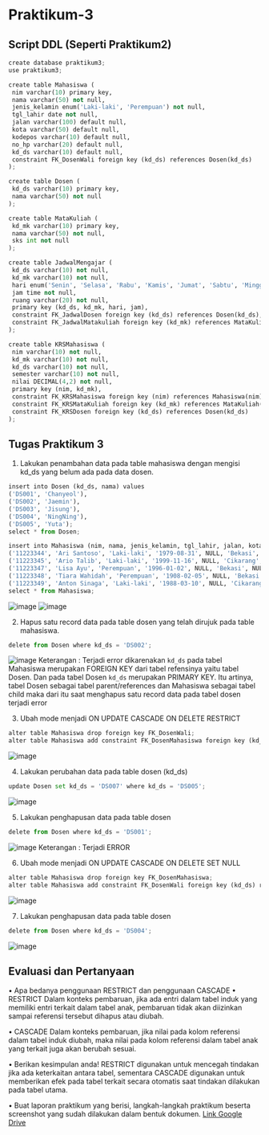 # Praktikum-3

 ## Script DDL (Seperti Praktikum2)
 ``` python
create database praktikum3;
use praktikum3;

create table Mahasiswa (
  nim varchar(10) primary key,
  nama varchar(50) not null,
  jenis_kelamin enum('Laki-laki', 'Perempuan') not null,
  tgl_lahir date not null,
  jalan varchar(100) default null,
  kota varchar(50) default null,
  kodepos varchar(10) default null,
  no_hp varchar(20) default null,
  kd_ds varchar(10) default null,
  constraint FK_DosenWali foreign key (kd_ds) references Dosen(kd_ds)
);

create table Dosen (
  kd_ds varchar(10) primary key,
  nama varchar(50) not null
);

create table MataKuliah (
  kd_mk varchar(10) primary key,
  nama varchar(50) not null,
  sks int not null
);

create table JadwalMengajar (
  kd_ds varchar(10) not null,
  kd_mk varchar(10) not null,
  hari enum('Senin', 'Selasa', 'Rabu', 'Kamis', 'Jumat', 'Sabtu', 'Minggu') not null,
  jam time not null,
  ruang varchar(20) not null,
  primary key (kd_ds, kd_mk, hari, jam),
  constraint FK_JadwalDosen foreign key (kd_ds) references Dosen(kd_ds),
  constraint FK_JadwalMatakuliah foreign key (kd_mk) references MataKuliah(kd_mk)
);

create table KRSMahasiswa (
  nim varchar(10) not null,
  kd_mk varchar(10) not null,
  kd_ds varchar(10) not null,
  semester varchar(10) not null,
  nilai DECIMAL(4,2) not null,
  primary key (nim, kd_mk),
  constraint FK_KRSMahasiswa foreign key (nim) references Mahasiswa(nim),
  constraint FK_KRSMataKuliah foreign key (kd_mk) references MataKuliah(kd_mk),
  constraint FK_KRSDosen foreign key (kd_ds) references Dosen(kd_ds)
);
```


## Tugas Praktikum 3
1.	Lakukan penambahan data pada table mahasiswa dengan mengisi kd_ds yang belum ada pada data dosen.
``` python
insert into Dosen (kd_ds, nama) values
('DS001', 'Chanyeol'),
('DS002', 'Jaemin'),
('DS003', 'Jisung'),
('DS004', 'NingNing'),
('DS005', 'Yuta');
select * from Dosen;

insert into Mahasiswa (nim, nama, jenis_kelamin, tgl_lahir, jalan, kota, kodepos, no_hp, kd_ds) values
('11223344', 'Ari Santoso', 'Laki-laki', '1979-08-31', NULL, 'Bekasi', NULL, NULL, 'DS001'),
('11223345', 'Ario Talib', 'Laki-laki', '1999-11-16', NULL, 'Cikarang', NULL, NULL, 'DS002'),
('11223347', 'Lisa Ayu', 'Perempuan', '1996-01-02', NULL, 'Bekasi', NULL, NULL, 'DS003'),
('11223348', 'Tiara Wahidah', 'Perempuan', '1908-02-05', NULL, 'Bekasi', NULL, NULL, 'DS004'),
('11223349', 'Anton Sinaga', 'Laki-laki', '1988-03-10', NULL, 'Cikarang', NULL, NULL, 'DS005');
select * from Mahasiswa;
```
![image](https://github.com/ZahraNurhaliza/Praktikum3/blob/main/screenshot/1.1png)
![image](https://github.com/ZahraNurhaliza/Praktikum3/blob/main/screenshot/1.2png)


2.	Hapus satu record data pada table dosen yang telah dirujuk pada table mahasiswa.
``` python
delete from Dosen where kd_ds = 'DS002';
```
![image](https://github.com/ZahraNurhaliza/Praktikum3/blob/main/screenshot/1.3png)
Keterangan : Terjadi error dikarenakan `kd_ds` pada tabel Mahasiswa merupakan 
FOREIGN KEY dari tabel refensinya yaitu tabel Dosen. Dan pada tabel Dosen 
`kd_ds` merupakan PRIMARY KEY. Itu artinya, tabel Dosen sebagai tabel 
parent/references dan Mahasiswa sebagai tabel child maka dari itu saat 
menghapus satu record data pada tabel dosen terjadi error

3.	Ubah mode menjadi ON UPDATE CASCADE ON DELETE RESTRICT
``` python
alter table Mahasiswa drop foreign key FK_DosenWali;
alter table Mahasiswa add constraint FK_DosenMahasiswa foreign key (kd_ds) references Dosen(kd_ds) on update cascade on delete restrict;
```
![image](https://github.com/ZahraNurhaliza/Praktikum3/blob/main/screenshot/1.4png)


4.	Lakukan perubahan data pada table dosen (kd_ds)
```python
update Dosen set kd_ds = 'DS007' where kd_ds = 'DS005';
```
![image](https://github.com/ZahraNurhaliza/Praktikum3/blob/main/screenshot/1.5png)


5.	Lakukan penghapusan data pada table dosen
```python
delete from Dosen where kd_ds = 'DS001';
```
![image](https://github.com/ZahraNurhaliza/Praktikum3/blob/main/screenshot/1.6png)
Keterangan : Terjadi ERROR 
 
6.	Ubah mode menjadi ON UPDATE CASCADE ON DELETE SET NULL
```python
alter table Mahasiswa drop foreign key FK_DosenMahasiswa;
alter table Mahasiswa add constraint FK_DosenWali foreign key (kd_ds) references Dosen(kd_ds) on update cascade on delete set null;
```
![image](https://github.com/ZahraNurhaliza/Praktikum3/blob/main/screenshot/1.7png)

 
7.	Lakukan penghapusan data pada table dosen
```python
delete from Dosen where kd_ds = 'DS004';
```
![image](https://github.com/ZahraNurhaliza/Praktikum3/blob/main/screenshot/1.8png)


## Evaluasi dan Pertanyaan

• Apa bedanya penggunaan RESTRICT dan penggunaan CASCADE
•	RESTRICT 
Dalam konteks pembaruan, jika ada entri dalam tabel induk yang memiliki entri terkait dalam tabel anak, pembaruan tidak akan diizinkan sampai referensi tersebut dihapus atau diubah.

•	CASCADE
Dalam konteks pembaruan, jika nilai pada kolom referensi dalam tabel induk diubah, maka nilai pada kolom referensi dalam tabel anak yang terkait juga akan berubah sesuai.

• Berikan kesimpulan anda!
RESTRICT digunakan untuk mencegah tindakan jika ada keterkaitan antara tabel, sementara CASCADE digunakan untuk memberikan efek pada tabel terkait secara otomatis saat tindakan dilakukan pada tabel utama.

• Buat laporan praktikum yang berisi, langkah-langkah praktikum beserta screenshot yang sudah dilakukan dalam bentuk dokumen.
[Link Google Drive](https://drive.google.com/file/d/1mFOUhFiJrmo7w5DR1321C2DwjiERukhE/view?usp=sharing)

